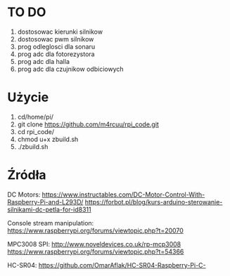 # TO DO
1. dostosowac kierunki silnikow
2. dostosowac pwm silnikow
3. prog odleglosci dla sonaru
4. prog adc dla fotorezystora
5. prog adc dla halla
6. prog adc dla czujnikow odbiciowych

# Użycie
1. cd/home/pi/
2. git clone https://github.com/m4rcuu/rpi_code.git
3. cd rpi_code/
4. chmod u+x zbuild.sh
5. ./zbuild.sh

# Źródła
DC Motors:
https://www.instructables.com/DC-Motor-Control-With-Raspberry-Pi-and-L293D/
https://forbot.pl/blog/kurs-arduino-sterowanie-silnikami-dc-petla-for-id8311

Console stream manipulation:
https://www.raspberrypi.org/forums/viewtopic.php?t=20070

MPC3008 SPI:
http://www.noveldevices.co.uk/rp-mcp3008
https://www.raspberrypi.org/forums/viewtopic.php?t=54366

HC-SR04:
https://github.com/OmarAflak/HC-SR04-Raspberry-Pi-C-